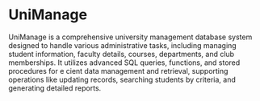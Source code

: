 # UniManage

UniManage is a comprehensive university management database system designed to handle various administrative tasks, including managing student information, faculty details, courses, departments, and club memberships. It utilizes advanced SQL queries, functions, and stored procedures for e cient data management and retrieval, supporting operations like updating records, searching students by criteria, and generating detailed reports.
